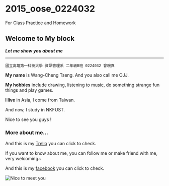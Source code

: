 # 2015_oose_0224032
For Class Practice and Homework
## Welcome to My block ##
***Let me show you about me***
****

    國立高雄第一科技大學 資訊管理系 二年級B班 0224032 曾琬真

**My name**  is Wang-Cheng Tseng. And  you also call me OJJ.
 
**My hobbies** include drawing, listening to music, do something strange         fun things and play games.
 
**I live** in Asia, I come from Taiwan. 
 
And now, I study in NKFUST.
 
Nice to see you guys !
 
### More about me... ###

And this is my [Trello](https://trello.com/b/HyWDLEGG/2015-oose-0224032) you can click to check.

If you want to know about me, you can follow me or make friend with me, very welcoming~

And this is my [facebook](https://www.facebook.com/ceng.w.zhen) you can click to check.

![Nice to meet you](https://scontent-tpe1-1.xx.fbcdn.net/hphotos-xap1/v/t1.0-9/1001922_620805694640954_1306000232_n.jpg?oh=b041f9d7315e4ffe268609434205f382&oe=5663C8BD)

